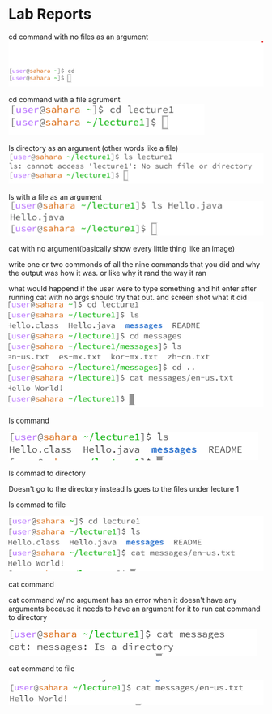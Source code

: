 Lab Reports
===========
cd command with no files as an argument
![Image](cd_NOARG.png)

cd command with a file agrument
![Image](cd_wfile.png)


ls directory as an argument (other words like a file)
![Image](ls_directory_arg.png)

ls with a file as an argument
![Image](ls_file.png)

cat with no argument(basically show every little thing like an image)

write one or two commonds of all the nine commands that you did and why the output was how it was. or like why it rand the way it ran

what would happend if the user were to type something and hit enter after running cat with no args should try that out. and screen shot what it did
![Image](cd_examples.PNG)

ls command

![Image](ls_lab1.PNG)

ls commad to directory

Doesn't go to the directory instead ls goes to the files under lecture 1

ls commad to file

![Image](ls2_lab1.PNG)

cat command

cat command w/ no argument has an error when it doesn't have any arguments because it needs to have an argument for it to run
cat command to directory 

![Image](cat_directory_lab1.PNG)

cat command to file

![Image](cat_lab1.PNG)

